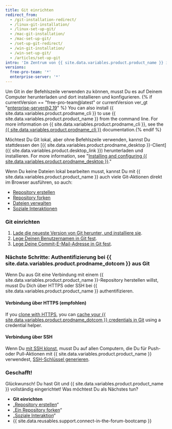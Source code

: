 ```yaml
---
title: Git einrichten
redirect_from:
  - /git-installation-redirect/
  - /linux-git-installation/
  - /linux-set-up-git/
  - /mac-git-installation/
  - /mac-set-up-git/
  - /set-up-git-redirect/
  - /win-git-installation/
  - /win-set-up-git/
  - /articles/set-up-git
intro: 'Im Zentrum von {{ site.data.variables.product.product_name }} ist das Open-Source-Versionskontrollsystem (VCS) namens Git. Git ist für alle {{ site.data.variables.product.product_name }}-Ereignisse zuständig, die lokal auf Deinem Computer stattfinden.'
versions:
  free-pro-team: '*'
  enterprise-server: '*'
---
```


Um Git in der Befehlszeile verwenden zu können, musst Du es auf Deinem Computer herunterladen und dort installieren und konfigurieren. {% if currentVersion == "free-pro-team@latest" or currentVersion ver_gt "enterprise-server@2.19" %} You can also install {{ site.data.variables.product.prodname_cli }} to use {{ site.data.variables.product.product_name }} from the command line. For more information on {{ site.data.variables.product.prodname_cli }}, see the [{{ site.data.variables.product.prodname_cli }}](https://cli.github.com/manual/) documentation.{% endif %}

Möchtest Du Git lokal, aber ohne Befehlszeile verwenden, kannst Du stattdessen den [{{ site.data.variables.product.prodname_desktop }}-Client]({{ site.data.variables.product.desktop_link }}) herunterladen und installieren.  For more information, see "[Installing and configuring {{ site.data.variables.product.prodname_desktop }}](/desktop/installing-and-configuring-github-desktop/)."

Wenn Du keine Dateien lokal bearbeiten musst, kannst Du mit {{ site.data.variables.product.product_name }} auch viele Git-Aktionen direkt im Browser ausführen, so auch:

- [Repository erstellen](/articles/create-a-repo)
- [Repository forken](/articles/fork-a-repo)
- [Dateien verwalten](/articles/managing-files-on-github/)
- [Soziale Interaktionen](/articles/be-social)

### Git einrichten

1. [Lade die neueste Version von Git herunter, und installiere sie](https://git-scm.com/downloads).
2. [Lege Deinen Benutzernamen in Git fest](/articles/setting-your-username-in-git).
3. [Lege Deine Commit-E-Mail-Adresse in Git fest](/articles/setting-your-commit-email-address).

### Nächste Schritte: Authentifizierung bei {{ site.data.variables.product.prodname_dotcom }} aus Git

Wenn Du aus Git eine Verbindung mit einem {{ site.data.variables.product.product_name }}-Repository herstellen willst, musst Du Dich über HTTPS oder SSH bei {{ site.data.variables.product.product_name }} authentifizieren.

#### Verbindung über HTTPS (empfohlen)

If you [clone with HTTPS](/articles/which-remote-url-should-i-use/#cloning-with-https-urls), you can [cache your {{ site.data.variables.product.prodname_dotcom }} credentials in Git](/github/using-git/caching-your-github-credentials-in-git) using a credential helper.

#### Verbindung über SSH

Wenn Du [mit SSH klonst](/articles/which-remote-url-should-i-use#cloning-with-ssh-urls), musst Du auf allen Computern, die Du für Push- oder Pull-Aktionen mit {{ site.data.variables.product.product_name }} verwendest, [SSH-Schlüssel generieren](/articles/generating-a-new-ssh-key-and-adding-it-to-the-ssh-agent).

### Geschafft!

Glückwunsch! Du hast Git und {{ site.data.variables.product.product_name }} vollständig eingerichtet! Was möchtest Du als Nächstes tun?

- **Git einrichten**
- „[Repository erstellen](/articles/create-a-repo)“
- „[Ein Repository forken](/articles/fork-a-repo)“
- „[Soziale Interaktion](/articles/be-social)“
- {{ site.data.reusables.support.connect-in-the-forum-bootcamp }}
